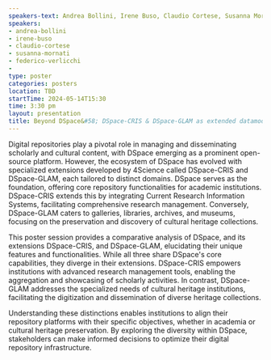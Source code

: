 ```yaml
---
speakers-text: Andrea Bollini, Irene Buso, Claudio Cortese, Susanna Mornati, Federico Verlicchi
speakers:
- andrea-bollini
- irene-buso
- claudio-cortese
- susanna-mornati
- federico-verlicchi
-
type: poster
categories: posters
location: TBD
startTime: 2024-05-14T15:30
time: 3:30 pm
layout: presentation
title: Beyond DSpace&#58; DSpace-CRIS & DSpace-GLAM as extended datamodels
---
```

Digital repositories play a pivotal role in managing and disseminating scholarly and cultural content, with DSpace emerging as a prominent open-source platform. However, the ecosystem of DSpace has evolved with specialized extensions developed by 4Science called DSpace-CRIS and DSpace-GLAM, each tailored to distinct domains. DSpace serves as the foundation, offering core repository functionalities for academic institutions. DSpace-CRIS extends this by integrating Current Research Information Systems, facilitating comprehensive research management. Conversely, DSpace-GLAM caters to galleries, libraries, archives, and museums, focusing on the preservation and discovery of cultural heritage collections.

This poster session provides a comparative analysis of DSpace, and its extensions DSpace-CRIS, and DSpace-GLAM, elucidating their unique features and functionalities. While all three share DSpace's core capabilities, they diverge in their extensions. DSpace-CRIS empowers institutions with advanced research management tools, enabling the aggregation and showcasing of scholarly activities. In contrast, DSpace-GLAM addresses the specialized needs of cultural heritage institutions, facilitating the digitization and dissemination of diverse heritage collections.

Understanding these distinctions enables institutions to align their repository platforms with their specific objectives, whether in academia or cultural heritage preservation. By exploring the diversity within DSpace, stakeholders can make informed decisions to optimize their digital repository infrastructure.
